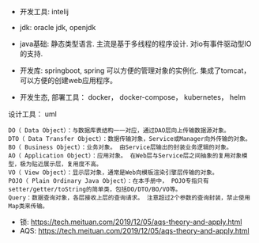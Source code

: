 * 开发工具: intelij
* jdk: oracle jdk, openjdk

* java基础: 静态类型语言. 主流是基于多线程的程序设计.  对io有事件驱动型IO的支持.

* 开发库: springboot, spring 可以方便的管理对象的实例化.  集成了tomcat， 可以方便的创建web应用程序。

* 开发生态, 部署工具： docker， docker-compose， kubernetes， helm

设计工具： uml

```aidl
DO（ Data Object）：与数据库表结构一一对应，通过DAO层向上传输数据源对象。
DTO（ Data Transfer Object）：数据传输对象，Service或Manager向外传输的对象。
BO（ Business Object）：业务对象。 由Service层输出的封装业务逻辑的对象。
AO（ Application Object）：应用对象。 在Web层与Service层之间抽象的复用对象模型，极为贴近展示层，复用度不高。
VO（ View Object）：显示层对象，通常是Web向模板渲染引擎层传输的对象。
POJO（ Plain Ordinary Java Object）：在本手册中， POJO专指只有setter/getter/toString的简单类，包括DO/DTO/BO/VO等。
Query：数据查询对象，各层接收上层的查询请求。 注意超过2个参数的查询封装，禁止使用Map类来传输。
```

* 锁: https://tech.meituan.com/2019/12/05/aqs-theory-and-apply.html
* AQS: https://tech.meituan.com/2019/12/05/aqs-theory-and-apply.html